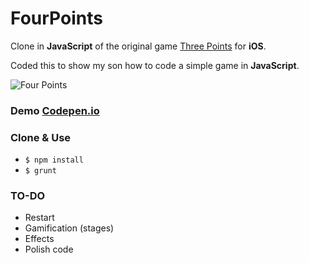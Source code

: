 # FourPoints

Clone in **JavaScript** of the original game [Three Points](http://appadvice.com/review/quickadvice-three-points) for **iOS**.

Coded this to show my son how to code a simple game in **JavaScript**.

![Four Points](https://i.imgur.com/t9jz8uw.png)

### Demo [Codepen.io](http://codepen.io/juanbrujo/pen/lhHoF)

### Clone & Use

- `$ npm install`
- `$ grunt`

### TO-DO

- Restart
- Gamification (stages)
- Effects
- Polish code

